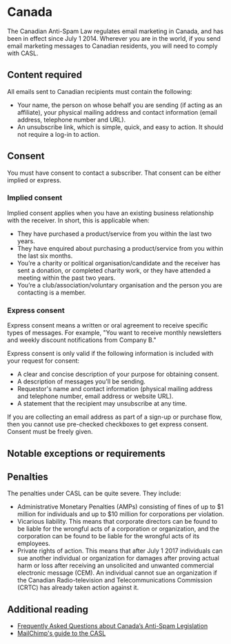 # Canada
The Canadian Anti-Spam Law regulates email marketing in Canada, and has been in effect since July 1 2014.  Wherever you are in the world, if you send email marketing messages to Canadian residents, you will need to comply with CASL.

## Content required
All emails sent to Canadian recipients must contain the following:
- Your name, the person on whose behalf you are sending (if acting as an affiliate), your physical mailing address and contact information (email address, telephone number and URL).
- An unsubscribe link, which is simple, quick, and easy to action. It should not require a log-in to action.

## Consent
You must have consent to contact a subscriber. That consent can be either implied or express.

### Implied consent
Implied consent applies when you have an existing business relationship with the receiver. In short, this is applicable when:
- They have purchased a product/service from you within the last two years.
- They have enquired about purchasing a product/service from you within the last six months.
- You’re a charity or political organisation/candidate and the receiver has sent a donation, or completed charity work, or they have attended a meeting within the past two years.
- You’re a club/association/voluntary organisation and the person you are contacting is a member.

### Express consent
Express consent means a written or oral agreement to receive specific types of messages. For example, "You want to receive monthly newsletters and weekly discount notifications from Company B."

Express consent is only valid if the following information is included with your request for consent:
- A clear and concise description of your purpose for obtaining consent.
- A description of messages you'll be sending.
- Requestor's name and contact information (physical mailing address and telephone number, email address or website URL).
- A statement that the recipient may unsubscribe at any time.

If you are collecting an email address as part of a sign-up or purchase flow, then you cannot use pre-checked checkboxes to get express consent. Consent must be freely given.

## Notable exceptions or requirements


## Penalties
The penalties under CASL can be quite severe. They include:

- Administrative Monetary Penalties (AMPs) consisting of fines of up to $1 million for individuals and up to $10 million for corporations per violation.
- Vicarious liability. This means that corporate directors can be found to be liable for the wrongful acts of a corporation or organization, and the corporation can be found to be liable for the wrongful acts of its employees.
- Private rights of action. This means that after July 1 2017 individuals can sue another individual or organization for damages after proving actual harm or loss after receiving an unsolicited and unwanted commercial electronic message (CEM). An individual cannot sue an organization if the Canadian Radio-television and Telecommunications Commission (CRTC) has already taken action against it.

## Additional reading
- [Frequently Asked Questions about Canada’s Anti-Spam Legislation](https://crtc.gc.ca/eng/com500/faq500.htm)
- [MailChimp's guide to the CASL](https://mailchimp.com/help/about-the-canada-anti-spam-law-casl/)




